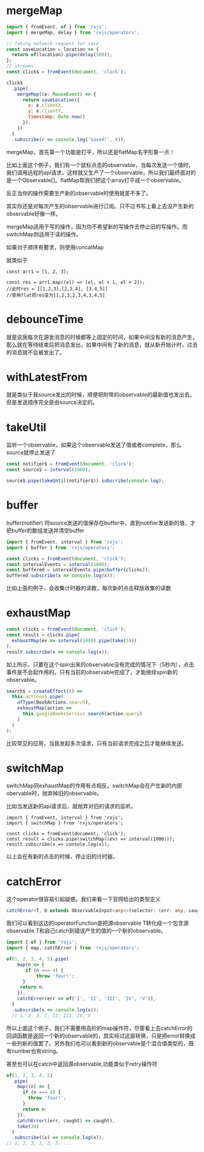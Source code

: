 # mergeMap
```js
import { fromEvent, of } from 'rxjs';
import { mergeMap, delay } from 'rxjs/operators';

// faking network request for save
const saveLocation = location => {
  return of(location).pipe(delay(500));
};
// streams
const click$ = fromEvent(document, 'click');

click$
  .pipe(
    mergeMap((e: MouseEvent) => {
      return saveLocation({
        x: e.clientX,
        y: e.clientY,
        timestamp: Date.now()
      });
    })
  )
  .subscribe(r => console.log('Saved!', r));
  ```

mergeMap，首先第一个功能是打平，所以还是flatMap名字形象一点！

比如上面这个例子，我们有一个鼠标点击的observable，当每次发送一个值时，我们调用远程的api请求，这样就又生产了一个observable，所以我们最终面对的是一个Observable[]。flatMap帮我们把这个array打平成一个observable。

反正当你的操作需要生产新的observable时使用就差不多了。

其实你还是对每次产生的observable进行订阅。只不过书写上看上去没产生新的observable好像一样。

mergeMap适用于写的操作，因为你不希望新的写操作去停止旧的写操作。而switchMap则适用于读的操作。

如果对于顺序有要求，则使用concatMap

就类似于
```
const arr1 = [1, 2, 3];

const res = arr1.map((el) => [el, el + 1, el + 2]);
//此时res = [[1,2,3],[2,3,4], [3,4,5]]
//使用flat把res变为[1,2,3,2,3,4,3,4,5]
```

# debounceTime
就是说我每次在源发消息的时候都等上固定的时间，如果中间没有新的消息产生，那么就在等待结束后把消息发出，如果中间有了新的消息，就从新开始计时，过去的消息就不会被发出了。

# withLatestFrom
就是类似于我source发出的时候，顺便把附带的observable的最新值也发出去。但是发送顺序完全是由source决定的。

# takeUtil
监听一个observable，如果这个observable发送了值或者complete，那么source就停止发送了

```ts
const notifier$ = fromEvent(document, 'click');
const source$ = interval(1000);

source$.pipe(takeUntil(notifier$)).subscribe(console.log);
```

# buffer
buffer(notifier)
将source发送的值保存在buffer中，直到notifier发送新的值，才把buffer的数组发送并清空buffer
```ts
import { fromEvent, interval } from 'rxjs';
import { buffer } from 'rxjs/operators';

const clicks = fromEvent(document, 'click');
const intervalEvents = interval(1000);
const buffered = intervalEvents.pipe(buffer(clicks));
buffered.subscribe(x => console.log(x));
```
比如上面的例子，会收集计时器的读数，每次新的点击释放收集的读数

# exhaustMap

```ts
const clicks = fromEvent(document, 'click');
const result = clicks.pipe(
  exhaustMap(ev => interval(1000).pipe(take(5)))
);
result.subscribe(x => console.log(x));
```
如上所示，只要在这个spin出来的observable没有完成的情况下（5秒内），点击事件是不会起作用的。只有当前的observable完成了，才能继续spin新的observable。

```ts
search$ = createEffect(() => 
  this.actions$.pipe(
    ofType(BookActions.search),
    exhaustMap(action =>
      this.googleBooksService.search(action.query)
    )
  )
);
```
比较常见的应用，当我发起多次请求，只有当前请求完成之后才能继续发送。


# switchMap
switchMap同exhaustMap的作用有点相反。switchMap会在产生新的内部obervable时，抛弃掉旧的observable。

比如当发送新的api请求后，就抛弃对旧的请求的监听。

```
import { fromEvent, interval } from 'rxjs';
import { switchMap } from 'rxjs/operators';

const clicks = fromEvent(document, 'click');
const result = clicks.pipe(switchMap((ev) => interval(1000)));
result.subscribe(x => console.log(x));
```
以上会在有新的点击的时候，停止旧的计时器。

# catchError
这个operator很容易引起疑惑。我们来看一下官网给出的类型定义
 ```ts
catchError<T, O extends ObservableInput<any>>(selector: (err: any, caught: Observable<T>) => O): OperatorFunction<T, T | ObservedValueOf<O>>
```
我们可以看到这边的operatorFunction是把源observable T转化成一个包含源observable T和自己catch到错误产生的值的一个新的observable。

```ts
import { of } from 'rxjs';
import { map, catchError } from 'rxjs/operators';

of(1, 2, 3, 4, 5).pipe(
    map(n => {
  	   if (n === 4) {
	       throw 'four!';
      }
     return n;
    }),
    catchError(err => of('I', 'II', 'III', 'IV', 'V')),
  )
  .subscribe(x => console.log(x));
  // 1, 2, 3, I, II, III, IV, V
```
所以上面这个例子，我们不需要用高阶的map操作符，尽管看上去catchError的回调函数是返回一个新的observable的，其实经过这层转换，只是把error转换成一些列新的值罢了。另外我们也可以看到新的observable是个混合值类型的，既有number也有string。

甚至也可以在catch中返回源observable,功能类似于retry操作符
```ts
of(1, 2, 3, 4, 5)
  .pipe(
    map((n) => {
      if (n === 4) {
        throw 'four!';
      }
      return n;
    }),
    catchError((err, caught) => caught),
    take(30)
  )
  .subscribe((x) => console.log(x));
// 1, 2, 3, 1, 2, 3, ...
```

